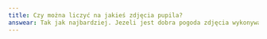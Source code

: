```yaml
---
title: Czy można liczyć na jakieś zdjęcia pupila?
answear: Tak jak najbardziej. Jezeli jest dobra pogoda zdjęcia wykonywane są przeważnie raz w tygodniu.
---
```


